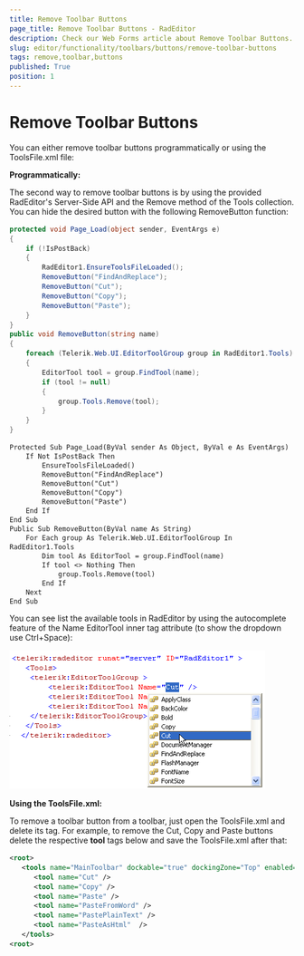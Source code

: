 ```yaml
---
title: Remove Toolbar Buttons
page_title: Remove Toolbar Buttons - RadEditor
description: Check our Web Forms article about Remove Toolbar Buttons.
slug: editor/functionality/toolbars/buttons/remove-toolbar-buttons
tags: remove,toolbar,buttons
published: True
position: 1
---
```


# Remove Toolbar Buttons

You can either remove toolbar buttons programmatically or using the ToolsFile.xml file:

**Programmatically:**

The second way to remove toolbar buttons is by using the provided RadEditor's Server-Side API and the Remove method of the Tools collection. You can hide the desired button with the following RemoveButton function:

````C#
protected void Page_Load(object sender, EventArgs e)
{
	if (!IsPostBack)
	{
		RadEditor1.EnsureToolsFileLoaded();
		RemoveButton("FindAndReplace");
		RemoveButton("Cut");
		RemoveButton("Copy");
		RemoveButton("Paste");
	}
}
public void RemoveButton(string name)
{
	foreach (Telerik.Web.UI.EditorToolGroup group in RadEditor1.Tools)
	{
		EditorTool tool = group.FindTool(name);
		if (tool != null)
		{
			group.Tools.Remove(tool);
		}
	}
} 			
````
````VB
Protected Sub Page_Load(ByVal sender As Object, ByVal e As EventArgs)
	If Not IsPostBack Then
		EnsureToolsFileLoaded()
		RemoveButton("FindAndReplace")
		RemoveButton("Cut")
		RemoveButton("Copy")
		RemoveButton("Paste")
	End If
End Sub
Public Sub RemoveButton(ByVal name As String)
	For Each group As Telerik.Web.UI.EditorToolGroup In RadEditor1.Tools
		Dim tool As EditorTool = group.FindTool(name)
		If tool <> Nothing Then
			group.Tools.Remove(tool)
		End If
	Next
End Sub
````

You can see list the available tools in RadEditor by using the autocomplete feature of the Name EditorTool inner tag attribute (to show the dropdown use Ctrl+Space):

![](images/editor-nameattributeautocomplete.png)

**Using the ToolsFile.xml:**

To remove a toolbar button from a toolbar, just open the ToolsFile.xml and delete its tag. For example, to remove the Cut, Copy and Paste buttons delete the respective **tool** tags below and save the ToolsFile.xml after that:

````XML
<root>
   <tools name="MainToolbar" dockable="true" dockingZone="Top" enabled="true">
	  <tool name="Cut" />  
	  <tool name="Copy" />
	  <tool name="Paste" />
	  <tool name="PasteFromWord" />
	  <tool name="PastePlainText" />
	  <tool name="PasteAsHtml"  />
   </tools>
<root>
````



